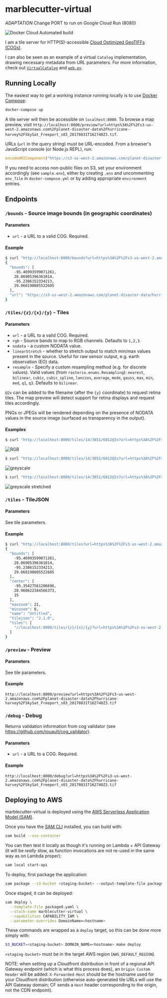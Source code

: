 # marblecutter-virtual

*ADAPTATION* Change PORT to run on Google Cloud Run (8080)

![Docker Cloud Automated build](https://img.shields.io/docker/cloud/automated/olivierdalang/marblecutter-virtual.svg)

I am a tile server for HTTP(S)-accessible [Cloud Optimized GeoTIFFs
(COGs)](http://www.cogeo.org/).

I can also be seen as an example of a virtual `Catalog` implementation, drawing
necessary metadata from URL parameters. For more information, check out [`VirtualCatalog`](virtual/catalogs.py) and [`web.py`](virtual/web.py).

## Running Locally

The easiest way to get a working instance running locally is to use [Docker
Compose](https://docs.docker.com/compose/):

```bash
docker-compose up
```

A tile server will then be accessible on `localhost:8000`. To browse a map
preview, visit
`http://localhost:8000/preview?url=https%3A%2F%2Fs3-us-west-2.amazonaws.com%2Fplanet-disaster-data%2Fhurricane-harvey%2FSkySat_Freeport_s03_20170831T162740Z3.tif`.

URLs (`url` in the query string) must be URL-encoded. From a browser's
JavaScript console (or Node.js REPL), run:

```javascript
encodeURIComponent("https://s3-us-west-2.amazonaws.com/planet-disaster-data/hurricane-harvey/SkySat_Freeport_s03_20170831T162740Z3.tif")
```

If you need to access non-public files on S3, set your environment accordingly
(see `sample.env`), either by creating `.env` and uncommenting `env_file` in
`docker-compose.yml` or by adding appropriate `environment` entries.

## Endpoints

### `/bounds` - Source image bounds (in geographic coordinates)

#### Parameters

* `url` - a URL to a valid COG. Required.

#### Example

```bash
$ curl "http://localhost:8000/bounds?url=https%3A%2F%2Fs3-us-west-2.amazonaws.com%2Fplanet-disaster-data%2Fhurricane-harvey%2FSkySat_Freeport_s03_20170831T162740Z3.tif"
{
  "bounds": [
    -95.46993599071261,
    28.86905396361014,
    -95.2386152334213,
    29.068190805522605
  ],
  "url": "https://s3-us-west-2.amazonaws.com/planet-disaster-data/hurricane-harvey/SkySat_Freeport_s03_20170831T162740Z3.tif"
}
```

### `/tiles/{z}/{x}/{y}` - Tiles

#### Parameters

* `url` - a URL to a valid COG. Required.
* `rgb` - Source bands to map to RGB channels. Defaults to `1,2,3`.
* `nodata` - a custom NODATA value.
* `linearStretch` - whether to stretch output to match min/max values present in
  the source. Useful for raw sensor output, e.g. earth observation (EO) data.
* `resample` - Specify a custom resampling method (e.g. for discrete values).
  Valid values (from `rasterio.enums.Resampling`): `nearest`, `bilinear`,
  `cubic`, `cubic_spline`, `lanczos`, `average`, `mode`, `gauss`, `max`, `min`,
  `med`, `q1`, `q3`. Defaults to `bilinear`.

`@2x` can be added to the filename (after the `{y}` coordinate) to request
retina tiles. The map preview will detect support for retina displays and
request tiles accordingly.

PNGs or JPEGs will be rendered depending on the presence of NODATA values in the
source image (surfaced as transparency in the output).

#### Examples

```bash
$ curl "http://localhost:8000/tiles/14/3851/6812@2x?url=https%3A%2F%2Fs3-us-west-2.amazonaws.com%2Fplanet-disaster-data%2Fhurricane-harvey%2FSkySat_Freeport_s03_20170831T162740Z3.tif" | imgcat
```

![RGB](docs/rgb.png)

```bash
$ curl "http://localhost:8000/tiles/14/3851/6812@2x?url=https%3A%2F%2Fs3-us-west-2.amazonaws.com%2Fplanet-disaster-data%2Fhurricane-harvey%2FSkySat_Freeport_s03_20170831T162740Z3.tif&rgb=1,1,1" | imgcat
```

![greyscale](docs/greyscale.png)

```bash
$ curl "http://localhost:8000/tiles/14/3851/6812@2x?url=https%3A%2F%2Fs3-us-west-2.amazonaws.com%2Fplanet-disaster-data%2Fhurricane-harvey%2FSkySat_Freeport_s03_20170831T162740Z3.tif&rgb=1,1,1&linearStretch=true" | imgcat
```

![greyscale stretched](docs/greyscale_stretched.png)

### `/tiles` - TileJSON

#### Parameters

See tile parameters.

#### Example

```bash
$ curl "http://localhost:8000/tiles?url=https%3A%2F%2Fs3-us-west-2.amazonaws.com%2Fplanet-disaster-data%2Fhurricane-harvey%2FSkySat_Freeport_s03_20170831T162740Z3.tif"
{
  "bounds": [
    -95.46993599071261,
    28.86905396361014,
    -95.2386152334213,
    29.068190805522605
  ],
  "center": [
    -95.35427561206696,
    28.968622384566373,
    15
  ],
  "maxzoom": 21,
  "minzoom": 8,
  "name": "Untitled",
  "tilejson": "2.1.0",
  "tiles": [
    "//localhost:8000/tiles/{z}/{x}/{y}?url=https%3A%2F%2Fs3-us-west-2.amazonaws.com%2Fplanet-disaster-data%2Fhurricane-harvey%2FSkySat_Freeport_s03_20170831T162740Z3.tif"
  ]
}
```

### `/preview` - Preview

#### Parameters

See tile parameters.

#### Example

`http://localhost:8000/preview?url=https%3A%2F%2Fs3-us-west-2.amazonaws.com%2Fplanet-disaster-data%2Fhurricane-harvey%2FSkySat_Freeport_s03_20170831T162740Z3.tif`

### `/debug` - Debug

Returns validation information from cog validator (see https://github.com/rouault/cog_validator).

#### Parameters

* `url` - a URL to a COG. Required.

#### Example

`http://localhost:8000/debug?url=https%3A%2F%2Fs3-us-west-2.amazonaws.com%2Fplanet-disaster-data%2Fhurricane-harvey%2FSkySat_Freeport_s03_20170831T162740Z3.tif`

## Deploying to AWS

marblecutter-virtual is deployed using the [AWS Serverless Application Model
(SAM)](https://github.com/awslabs/serverless-application-model).

Once you have the [SAM CLI](https://github.com/awslabs/aws-sam-cli) installed, you can build with:

```bash
sam build --use-container
```

You can then test it locally as though it's running on Lambda + API Gateway
(it will be _really_ slow, as function invocations are not re-used in the
same way as on Lambda proper):

```bash
sam local start-api
```

To deploy, first package the application:

```bash
sam package --s3-bucket <staging-bucket> --output-template-file packaged.yaml
```

Once staged, it can be deployed:

```bash
sam deploy \
  --template-file packaged.yaml \
  --stack-name marblecutter-virtual \
  --capabilities CAPABILITY_IAM \
  --parameter-overrides DomainName=<hostname>
```

These commands are wrapped as a `deploy` target, so this can be done more
simply with:

```bash
S3_BUCKET=<staging-bucket> DOMAIN_NAME=<hostname> make deploy
```

`<staging-bucket>` must be in the target AWS region (`AWS_DEFAULT_REGION`).

NOTE: when setting up a Cloudfront distribution in front of a regional API
Gateway endpoint (which is what this process does), an `Origin Custom Header`
will be added: `X-Forwarded-Host` should be the hostname used for your
Cloudfront distribution (otherwise auto-generated tile URLs will use the API
Gateway domain; CF sends a `Host` header corresponding to the origin, not the
CDN endpoint).
